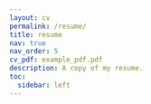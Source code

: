 ```yaml
---
layout: cv
permalink: /resume/
title: resume
nav: true
nav_order: 5
cv_pdf: example_pdf.pdf
description: A copy of my resume.
toc:
  sidebar: left
---
```

